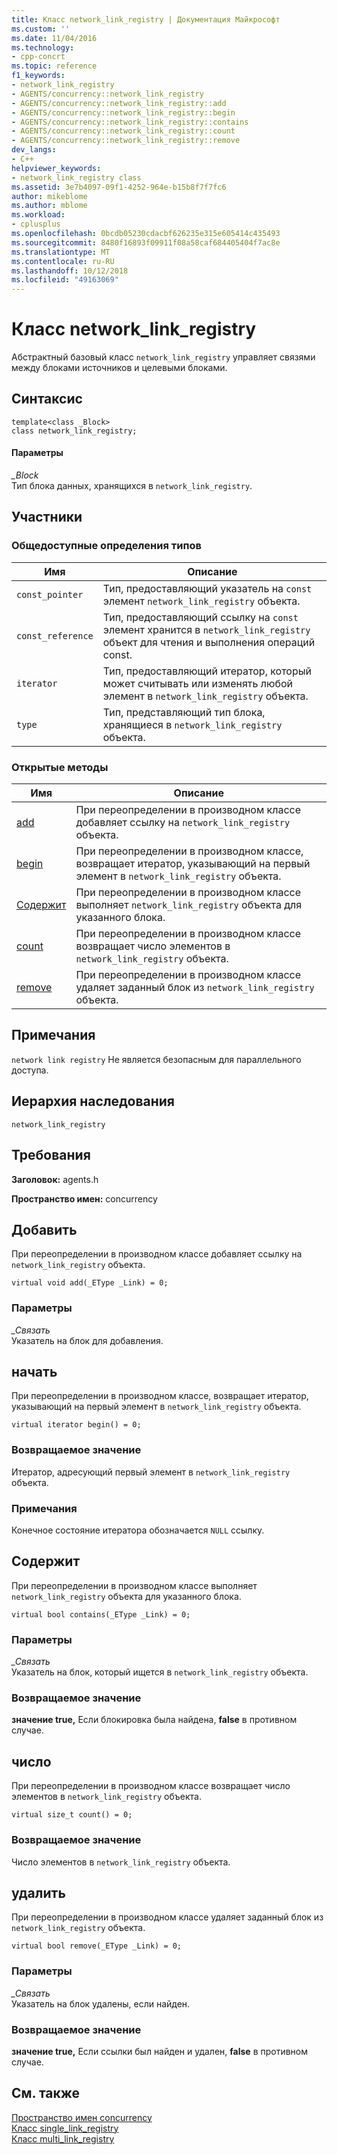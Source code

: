```yaml
---
title: Класс network_link_registry | Документация Майкрософт
ms.custom: ''
ms.date: 11/04/2016
ms.technology:
- cpp-concrt
ms.topic: reference
f1_keywords:
- network_link_registry
- AGENTS/concurrency::network_link_registry
- AGENTS/concurrency::network_link_registry::add
- AGENTS/concurrency::network_link_registry::begin
- AGENTS/concurrency::network_link_registry::contains
- AGENTS/concurrency::network_link_registry::count
- AGENTS/concurrency::network_link_registry::remove
dev_langs:
- C++
helpviewer_keywords:
- network_link_registry class
ms.assetid: 3e7b4097-09f1-4252-964e-b15b8f7f7fc6
author: mikeblome
ms.author: mblome
ms.workload:
- cplusplus
ms.openlocfilehash: 0bcdb05230cdacbf626235e315e605414c435493
ms.sourcegitcommit: 8480f16893f09911f08a58caf684405404f7ac8e
ms.translationtype: MT
ms.contentlocale: ru-RU
ms.lasthandoff: 10/12/2018
ms.locfileid: "49163069"
---
```

# <a name="networklinkregistry-class"></a>Класс network_link_registry

Абстрактный базовый класс `network_link_registry` управляет связями между блоками источников и целевыми блоками.

## <a name="syntax"></a>Синтаксис

```
template<class _Block>
class network_link_registry;
```

#### <a name="parameters"></a>Параметры

*_Block*<br/>
Тип блока данных, хранящихся в `network_link_registry`.

## <a name="members"></a>Участники

### <a name="public-typedefs"></a>Общедоступные определения типов

|Имя|Описание|
|----------|-----------------|
|`const_pointer`|Тип, предоставляющий указатель на `const` элемент `network_link_registry` объекта.|
|`const_reference`|Тип, предоставляющий ссылку на `const` элемент хранится в `network_link_registry` объект для чтения и выполнения операций const.|
|`iterator`|Тип, предоставляющий итератор, который может считывать или изменять любой элемент в `network_link_registry` объекта.|
|`type`|Тип, представляющий тип блока, хранящиеся в `network_link_registry` объекта.|

### <a name="public-methods"></a>Открытые методы

|Имя|Описание|
|----------|-----------------|
|[add](#add)|При переопределении в производном классе добавляет ссылку на `network_link_registry` объекта.|
|[begin](#begin)|При переопределении в производном классе, возвращает итератор, указывающий на первый элемент в `network_link_registry` объекта.|
|[Содержит](#contains)|При переопределении в производном классе выполняет `network_link_registry` объекта для указанного блока.|
|[count](#count)|При переопределении в производном классе возвращает число элементов в `network_link_registry` объекта.|
|[remove](#remove)|При переопределении в производном классе удаляет заданный блок из `network_link_registry` объекта.|

## <a name="remarks"></a>Примечания

`network link registry` Не является безопасным для параллельного доступа.

## <a name="inheritance-hierarchy"></a>Иерархия наследования

`network_link_registry`

## <a name="requirements"></a>Требования

**Заголовок:** agents.h

**Пространство имен:** concurrency

##  <a name="add"></a> Добавить

При переопределении в производном классе добавляет ссылку на `network_link_registry` объекта.

```
virtual void add(_EType _Link) = 0;
```

### <a name="parameters"></a>Параметры

*_Связать*<br/>
Указатель на блок для добавления.

##  <a name="begin"></a> начать

При переопределении в производном классе, возвращает итератор, указывающий на первый элемент в `network_link_registry` объекта.

```
virtual iterator begin() = 0;
```

### <a name="return-value"></a>Возвращаемое значение

Итератор, адресующий первый элемент в `network_link_registry` объекта.

### <a name="remarks"></a>Примечания

Конечное состояние итератора обозначается `NULL` ссылку.

##  <a name="contains"></a> Содержит

При переопределении в производном классе выполняет `network_link_registry` объекта для указанного блока.

```
virtual bool contains(_EType _Link) = 0;
```

### <a name="parameters"></a>Параметры

*_Связать*<br/>
Указатель на блок, который ищется в `network_link_registry` объекта.

### <a name="return-value"></a>Возвращаемое значение

**значение true,** Если блокировка была найдена, **false** в противном случае.

##  <a name="count"></a> число

При переопределении в производном классе возвращает число элементов в `network_link_registry` объекта.

```
virtual size_t count() = 0;
```

### <a name="return-value"></a>Возвращаемое значение

Число элементов в `network_link_registry` объекта.

##  <a name="remove"></a> удалить

При переопределении в производном классе удаляет заданный блок из `network_link_registry` объекта.

```
virtual bool remove(_EType _Link) = 0;
```

### <a name="parameters"></a>Параметры

*_Связать*<br/>
Указатель на блок удалены, если найден.

### <a name="return-value"></a>Возвращаемое значение

**значение true,** Если ссылки был найден и удален, **false** в противном случае.

## <a name="see-also"></a>См. также

[Пространство имен concurrency](concurrency-namespace.md)<br/>
[Класс single_link_registry](single-link-registry-class.md)<br/>
[Класс multi_link_registry](multi-link-registry-class.md)
